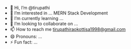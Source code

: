 - 👋 Hi, I’m @tirupathi
- 👀 I’m interested in ... MERN Stack Development
- 🌱 I’m currently learning ...
- 💞️ I’m looking to collaborate on ...
- 📫 How to reach me tirupathiraokottisa1998@gmail.com
- 😄 Pronouns: ...
- ⚡ Fun fact: ...

<!---
tirupathi2219/tirupathi2219 is a ✨ special ✨ repository because its `README.md` (this file) appears on your GitHub profile.
You can click the Preview link to take a look at your changes.
--->
